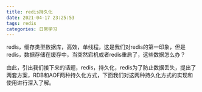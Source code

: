 ```yaml
---
title: redis持久化
date: 2021-04-17 23:25:53
tags: redis
categories: 日常学习
---
```


redis，缓存类型数据库，高效，单线程，这是我们对redis的第一印象，但是redis，数据存储在缓存中，当突然宕机或者redis重启了，这些数据怎么办？

由此，引出我们接下来的话题，redis，持久化，redis为了防止数据丢失，提出了两套方案，RDB和AOF两种持久化方式，下面我们对这两种持久化方式的实现和使用进行深入了解。